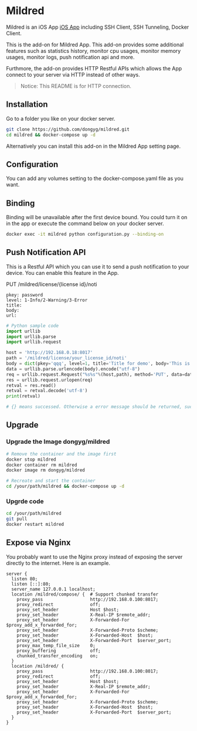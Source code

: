 # Mildred

Mildred is an iOS App [iOS App](https://apps.apple.com/us/app/id1522800022) including SSH Client, SSH Tunneling, Docker Client.

This is the add-on for Mildred App. This add-on provides some additional features such as statistics history, monitor cpu usages, monitor memory usages, monitor logs, push notification api and more.

Furthmore, the add-on provides HTTP Restful APIs which allows the App connect to your server via HTTP instead of other ways.

>Notice: This README is for HTTP connection.

## Installation

Go to a folder you like on your docker server.

```bash
git clone https://github.com/dongyg/mildred.git
cd mildred && docker-compose up -d
```

Alternatively you can install this add-on in the Mildred App setting page.

## Configuration

You can add any volumes setting to the docker-compose.yaml file as you want.

## Binding

Binding will be unavailable after the first device bound. You could turn it on in the app or execute the command below on your docker server.

```bash
docker exec -it mildred python configuration.py --binding-on
```

## Push Notification API

This is a Restful API which you can use it to send a push notification to your device. You can enable this feature in the App.

PUT /mildred/license/{license id}/noti

```
pkey: password
level: 1-Info/2-Warning/3-Error
title:
body:
url:
```

```python
# Python sample code
import urllib
import urllib.parse
import urllib.request

host = 'http://192.168.0.18:8017'
path = '/mildred/license/your_license_id/noti'
body = dict(pkey='qqq', level=1, title='Title for demo', body='This is body for demo', url='https://github.com/dongyg/mildred')
data = urllib.parse.urlencode(body).encode("utf-8")
req = urllib.request.Request("%s%s"%(host,path), method='PUT', data=data)
res = urllib.request.urlopen(req)
retval = res.read()
retval = retval.decode('utf-8')
print(retval)

# {} means successed. Otherwise a error message should be returned, such as {"errmsg": "License not exists"}
```


## Upgrade

### Upgrade the Image dongyg/mildred

```bash
# Remove the container and the image first
docker stop mildred
docker container rm mildred
docker image rm dongyg/mildred

# Recreate and start the container
cd /your/path/mildred && docker-compose up -d
```

### Upgrde code

```bash
cd /your/path/mildred
git pull
docker restart mildred
```


## Expose via Nginx

You probably want to use the Nginx proxy instead of exposing the server directly to the internet. Here is an example.

```
server {
  listen 80;
  listen [::]:80;
  server_name 127.0.0.1 localhost;
  location /mildred/compose/ {  # Support chunked transfer
    proxy_pass                  http://192.168.0.100:8017;
    proxy_redirect              off;
    proxy_set_header            Host $host;
    proxy_set_header            X-Real-IP $remote_addr;
    proxy_set_header            X-Forwarded-For $proxy_add_x_forwarded_for;
    proxy_set_header            X-Forwarded-Proto $scheme;
    proxy_set_header            X-Forwarded-Host  $host;
    proxy_set_header            X-Forwarded-Port  $server_port;
    proxy_max_temp_file_size    0;
    proxy_buffering             off;
    chunked_transfer_encoding   on;
  }
  location /mildred/ {
    proxy_pass                  http://192.168.0.100:8017;
    proxy_redirect              off;
    proxy_set_header            Host $host;
    proxy_set_header            X-Real-IP $remote_addr;
    proxy_set_header            X-Forwarded-For $proxy_add_x_forwarded_for;
    proxy_set_header            X-Forwarded-Proto $scheme;
    proxy_set_header            X-Forwarded-Host  $host;
    proxy_set_header            X-Forwarded-Port  $server_port;
  }
}
```
